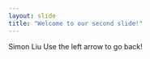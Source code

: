 ```yaml
---
layout: slide
title: "Welcome to our second slide!"
---
```

Simon Liu 
Use the left arrow to go back!

